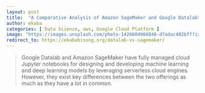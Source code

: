 ```yaml
---
layout: post
title:  "A Comparative Analysis of Amazon SageMaker and Google Datalab"
author: ekaba
categories: [ Data Science, aws, Google Cloud Platform ]
image: "https://images.unsplash.com/photo-1426604966848-d7adac402bff?ixlib=rb-1.2.1&ixid=MXwxMjA3fDB8MHxwaG90by1wYWdlfHx8fGVufDB8fHw%3D&auto=format&fit=crop&w=1950&q=80"
redirect_to: https://ekababisong.org/datalab-vs-sagemaker/
---
```

> Google Datalab and Amazon SageMaker have fully managed cloud Jupyter notebooks for designing and developing machine learning and deep learning models by leveraging serverless cloud engines. However, they exist key differences between the two offerings as much as they have a lot in common.